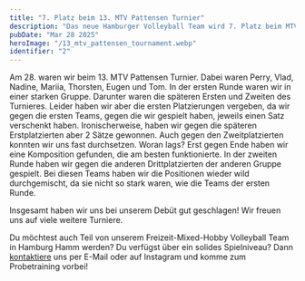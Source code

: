 ```yaml
---
title: "7. Platz beim 13. MTV Pattensen Turnier"
description: "Das neue Hamburger Volleyball Team wird 7. Platz beim MTV Pattensen Turnier, aber den 1. Platz haben wir gekonnt abgeschossen!"
pubDate: "Mar 28 2025"
heroImage: "/13_mtv_pattensen_tournament.webp"
identifier: "2"
---
```


Am 28. waren wir beim 13. MTV Pattensen Turnier.
Dabei waren Perry, Vlad, Nadine, Mariia, Thorsten, Eugen und Tom.
In der ersten Runde waren wir in einer starken Gruppe. 
Darunter waren die späteren Ersten und Zweiten des Turnieres.
Leider haben wir aber die ersten Platzierungen vergeben, da 
wir gegen die ersten Teams, gegen die wir gespielt haben, 
jeweils einen Satz verschenkt haben.
Ironischerweise, haben wir gegen die späteren Erstplatzierten 
aber 2 Sätze gewonnen. Auch gegen den Zweitplatzierten
konnten wir uns fast durchsetzen.
Woran lags? Erst gegen Ende haben wir eine Komposition 
gefunden, die am besten funktionierte. 
In der zweiten Runde haben wir gegen die anderen Drittplatzierten 
der anderen Gruppe gespielt. Bei diesen Teams haben wir die 
Positionen wieder wild durchgemischt, da sie nicht so stark 
waren, wie die Teams der ersten Runde. 

Insgesamt haben wir uns bei unserem Debüt gut geschlagen!
Wir freuen uns auf viele weitere Turniere.

Du möchtest auch Teil von unserem Freizeit-Mixed-Hobby Volleyball Team in Hamburg Hamm werden?
Du verfügst über ein solides Spielniveau?
Dann [kontaktiere](/de/contact/) uns per E-Mail oder auf Instagram und komme zum Probetraining vorbei!
